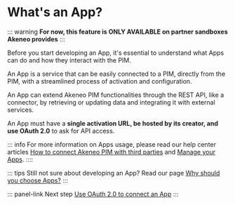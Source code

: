 # What's an App?

::: warning
**For now, this feature is ONLY AVAILABLE on partner sandboxes Akeneo provides**
:::

Before you start developing an App, it's essential to understand what Apps can do and how they interact with the PIM.

An App is a service that can be easily connected to a PIM, directly from the PIM, 
with a streamlined process of activation and configuration.

An App can extend Akeneo PIM functionalities through the REST API, like a connector, 
by retrieving or updating data and integrating it with external services.

An App must have a **single activation URL, be hosted by its creator, and use OAuth 2.0** to ask for API access.

::: info
For more information on Apps usage, please read our help center articles
[How to connect Akeneo PIM with third parties](https://help.akeneo.com/pim/serenity/articles/how-to-connect-my-pim-with-apps.html)
and [Manage your Apps](https://help.akeneo.com/pim/serenity/articles/manage-your-apps.html).
::::

::: tips
Still not sure about developing an App? Read our page [Why should you choose Apps?](/apps/why-apps-over-connectors.html)
:::

::: panel-link Next step [Use OAuth 2.0 to connect an App](/apps/using-oauth2.html)
:::